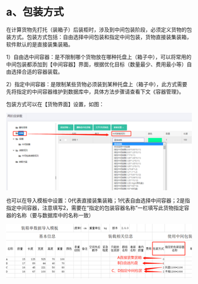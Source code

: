 # a、包装方式

在计算货物先打托（装箱子）后装柜时，涉及到中间包装阶段，必须定义货物的包装方式。包装方式包括：自由选择中间包装和指定中间包装，货物直接装集装箱，软件默认的是直接装集装箱。

1）自由选中间容器：是不限制哪个货物放在哪种托盘上（箱子中），可以将常用的中间包装都添加到【中间容器】界面，根据优化目标（数量最少、费用最小等）自由选择合适的容器装载。

2）指定中间容器：是限制某些货物必须装到某种托盘上（箱子中），此方式需要先将指定的中间容器维护到数据库中，具体方法步骤请查看下文《容器管理》。

包装方式可以在【货物界面】设置，如图：

![](../../../.gitbook/assets/image%20%284%29.png)

也可以在导入模板中设置：0代表直接装集装箱；1代表自由选择中间容器；2是指指定中间容器，注意填写2，需要在“指定的包装容器名称”一栏填写此货物指定容器的名称（要与数据库中的名称一致）



![](../../../.gitbook/assets/image%20%2815%29.png)


